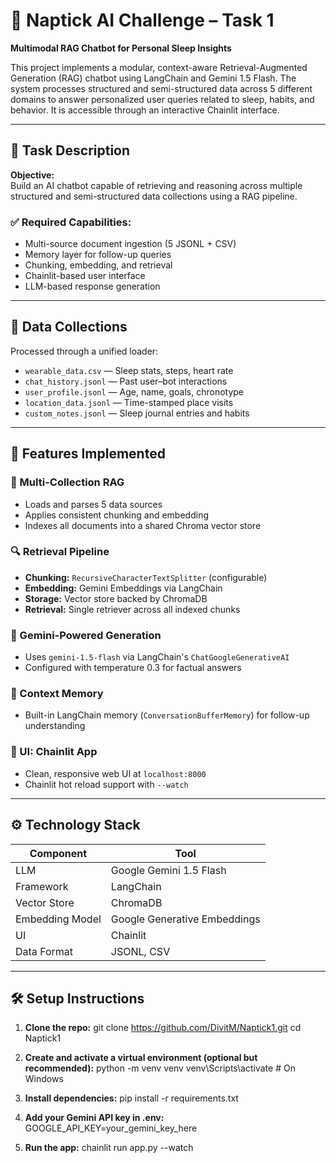 # 🧠 Naptick AI Challenge – Task 1  
**Multimodal RAG Chatbot for Personal Sleep Insights**

This project implements a modular, context-aware Retrieval-Augmented Generation (RAG) chatbot using LangChain and Gemini 1.5 Flash. The system processes structured and semi-structured data across 5 different domains to answer personalized user queries related to sleep, habits, and behavior. It is accessible through an interactive Chainlit interface.

---

## 🎯 Task Description

**Objective:**  
Build an AI chatbot capable of retrieving and reasoning across multiple structured and semi-structured data collections using a RAG pipeline.

### ✅ Required Capabilities:
- Multi-source document ingestion (5 JSONL + CSV)
- Memory layer for follow-up queries
- Chunking, embedding, and retrieval
- Chainlit-based user interface
- LLM-based response generation

---

## 🧩 Data Collections

Processed through a unified loader:

- `wearable_data.csv` — Sleep stats, steps, heart rate
- `chat_history.jsonl` — Past user–bot interactions
- `user_profile.jsonl` — Age, name, goals, chronotype
- `location_data.jsonl` — Time-stamped place visits
- `custom_notes.jsonl` — Sleep journal entries and habits

---

## 🔧 Features Implemented

### 📄 Multi-Collection RAG
- Loads and parses 5 data sources
- Applies consistent chunking and embedding
- Indexes all documents into a shared Chroma vector store

### 🔍 Retrieval Pipeline
- **Chunking:** `RecursiveCharacterTextSplitter` (configurable)
- **Embedding:** Gemini Embeddings via LangChain
- **Storage:** Vector store backed by ChromaDB
- **Retrieval:** Single retriever across all indexed chunks

### 🤖 Gemini-Powered Generation
- Uses `gemini-1.5-flash` via LangChain's `ChatGoogleGenerativeAI`
- Configured with temperature 0.3 for factual answers

### 🧠 Context Memory
- Built-in LangChain memory (`ConversationBufferMemory`) for follow-up understanding

### 💬 UI: Chainlit App
- Clean, responsive web UI at `localhost:8000`
- Chainlit hot reload support with `--watch`

---

## ⚙️ Technology Stack

| Component           | Tool                         |
|---------------------|------------------------------|
| LLM                 | Google Gemini 1.5 Flash      |
| Framework           | LangChain                    |
| Vector Store        | ChromaDB                     |
| Embedding Model     | Google Generative Embeddings |
| UI                  | Chainlit                     |
| Data Format         | JSONL, CSV                   |

---

## 🛠 Setup Instructions

1. **Clone the repo:**
git clone https://github.com/DivitM/Naptick1.git
cd Naptick1

2. **Create and activate a virtual environment (optional but recommended):**
python -m venv venv
venv\Scripts\activate  # On Windows

3. **Install dependencies:**
pip install -r requirements.txt

4. **Add your Gemini API key in .env:**
GOOGLE_API_KEY=your_gemini_key_here

5. **Run the app:**
chainlit run app.py --watch

